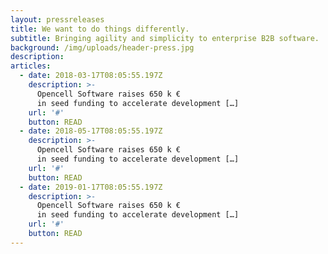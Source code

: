 ```yaml
---
layout: pressreleases
title: We want to do things differently.
subtitle: Bringing agility and simplicity to enterprise B2B software.
background: /img/uploads/header-press.jpg
description:
articles:
  - date: 2018-03-17T08:05:55.197Z
    description: >-
      Opencell Software raises 650 k €
      in seed funding to accelerate development […]
    url: '#'
    button: READ
  - date: 2018-05-17T08:05:55.197Z
    description: >-
      Opencell Software raises 650 k €
      in seed funding to accelerate development […]
    url: '#'
    button: READ
  - date: 2019-01-17T08:05:55.197Z
    description: >-
      Opencell Software raises 650 k €
      in seed funding to accelerate development […]
    url: '#'
    button: READ
---
```

